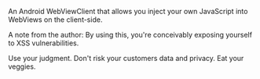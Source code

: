 An Android WebViewClient that allows you inject your own JavaScript into
WebViews on the client-side.

A note from the author:
By using this, you're conceivably exposing yourself to XSS vulnerabilities.

Use your judgment.
Don't risk your customers data and privacy.
Eat your veggies.
